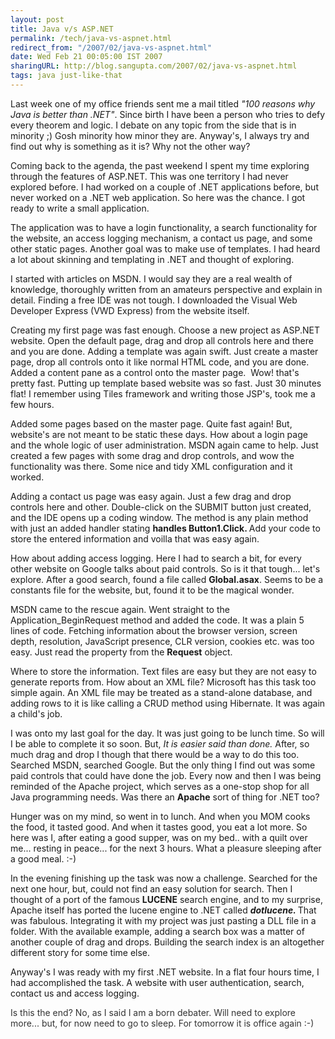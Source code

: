 ```yaml
---
layout: post
title: Java v/s ASP.NET
permalink: /tech/java-vs-aspnet.html
redirect_from: "/2007/02/java-vs-aspnet.html"
date: Wed Feb 21 00:05:00 IST 2007
sharingURL: http://blog.sangupta.com/2007/02/java-vs-aspnet.html
tags: java just-like-that
---
```


<p>Last week one of my office friends sent me a mail titled <em>"100 reasons why Java is better than .NET"</em>. Since birth I have been a person who tries to defy every theorem and logic. I debate on any topic from the side that is in minority ;) Gosh minority how minor they are. Anyway's, I always try and find out why is something as it is? Why not the other way?</p> 
<p>Coming back to the agenda, the past weekend I spent my time exploring through the features of ASP.NET. This was one territory I had never explored before. I had worked on a couple of .NET applications before, but never worked on a .NET web application. So here was the chance. I got ready to write a small application.</p> 
<p>The application was to have a login functionality, a search functionality for the website, an access logging mechanism, a contact us page, and some other static pages. Another goal was to make use of templates. I had heard a lot about skinning and templating in .NET and thought of exploring.</p> 
<p>I started with articles on MSDN. I would say they are a real wealth of knowledge, thoroughly written from an amateurs perspective and explain in detail. Finding a free IDE was not tough. I downloaded the Visual Web Developer Express (VWD Express) from the website itself.</p> 
<p>Creating my first page was fast enough. Choose a new project as ASP.NET website. Open the default page, drag and drop all controls here and there and you are done. Adding a template was again swift. Just create a master page, drop all controls onto it like normal HTML code, and you are done. Added a content pane as a control onto the master page.&nbsp; Wow! that's pretty fast. Putting up template based website was so fast. Just 30 minutes flat! I remember using Tiles framework and writing those JSP's, took me a few hours.</p> 
<p>Added some pages based on the master page. Quite fast again! But, website's are not meant to be static these days. How about a login page and the whole logic of user administration. MSDN again came to help. Just created a few pages with some drag and drop controls, and wow the functionality was there. Some nice and tidy XML configuration and it worked.</p> 
<p>Adding a contact us page was easy again. Just a few drag and drop controls here and other. Double-click on the SUBMIT button just created, and the IDE opens up a coding window. The method is any plain method with just an added handler stating <strong>handles Button1.Click. </strong>Add your code to store the entered information and voilla that was easy again.</p> 
<p>How about adding access logging. Here I had to search a bit, for every other website on Google talks about paid controls. So is it that tough... let's explore. After a good search, found a file called <strong>Global.asax</strong>. Seems to be a constants file for the website, but, found it to be the magical wonder.</p> 
<p>MSDN came to the rescue again. Went straight to the Application_BeginRequest method and added the code. It was a plain 5 lines of code. Fetching information about the browser version, screen depth, resolution, JavaScript presence, CLR version, cookies etc. was too easy. Just read the property from the <strong>Request</strong> object.</p> 
<p>Where to store the information. Text files are easy but they are not easy to generate reports from. How about an XML file? Microsoft has this task too simple again. An XML file may be treated as a stand-alone database, and adding rows to it is like calling a CRUD method using Hibernate. It was again a child's job.</p> 
<p>I was onto my last goal for the day. It was just going to be lunch time. So will I be able to complete it so soon. But, <em>It is easier said than done.</em> After, so much drag and drop I though that there would be a way to do this too. Searched MSDN, searched Google. But the only thing I find out was some paid controls that could have done the job. Every now and then I was being reminded of the Apache project, which serves as a one-stop shop for all Java programming needs. Was there an <strong>Apache</strong> sort of thing for .NET too?</p> 
<p>Hunger was on my mind, so went in to lunch. And when you MOM cooks the food, it tasted good. And when it tastes good, you eat a lot more. So here was I, after eating a good supper, was on my bed.. with a quilt over me... resting in peace... for the next 3 hours. What a pleasure sleeping after a good meal. :-)</p> 
<p>In the evening finishing up the task was now a challenge. Searched for the next one hour, but, could not find an easy solution for search. Then I thought of a port of the famous <strong>LUCENE</strong> search engine, and to my surprise, Apache itself has ported the lucene engine to .NET called <strong><em>dotlucene. </em></strong>That was fabulous. Integrating it with my project was just pasting a DLL file in a folder. With the available example, adding a search box was a matter of another&nbsp;couple of drag and drops. Building the search index is an altogether different story for some time else.</p> 
<p>Anyway's I was ready with my first .NET website. In a flat four hours time, I had accomplished the task. A website with user authentication, search, contact us and access logging.</p> 
<p><span style="color: rgb(0,0,255)"><font color="#333333">Is this the end? No, as I said I am a born debater. Will need to explore more... but, for now need to go to sleep. For tomorrow it is office again :-)</font></span></p>
